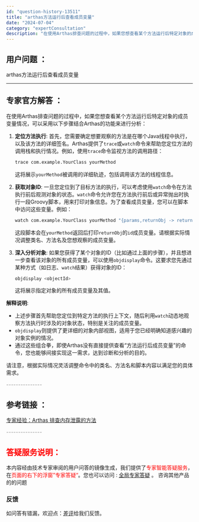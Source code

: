 ```yaml
---
id: "question-history-13511"
title: "arthas方法运行后查看成员变量"
date: "2024-07-04"
category: "expertConsultation"
description: "在使用Arthas排查问题的过程中，如果您想查看某个方法运行后特定对象的成员变量情况，可以采用以下步骤结合Arthas的功能来进行分析：1. **定位方法执行**: 首先，您需要确定想要观察的方法是在哪个Java线程中执行，以及该方法的详细签名。Arthas提供了`trace`或`watch`命令来"
---
```


## 用户问题 ：

arthas方法运行后查看成员变量

---

## 专家官方解答 ：

在使用Arthas排查问题的过程中，如果您想查看某个方法运行后特定对象的成员变量情况，可以采用以下步骤结合Arthas的功能来进行分析：

1. **定位方法执行**: 首先，您需要确定想要观察的方法是在哪个Java线程中执行，以及该方法的详细签名。Arthas提供了`trace`或`watch`命令来帮助您定位方法的调用栈和执行情况。例如，使用`trace`命令监视方法的调用路径：

   ```bash
   trace com.example.YourClass yourMethod
   ```

   这将展示`yourMethod`被调用的详细轨迹，包括调用该方法的线程信息。

2. **获取对象ID**: 一旦您定位到了目标方法的执行，可以考虑使用`watch`命令在方法执行前后观测对象的状态。`watch`命令允许您在方法执行前后或异常抛出时执行一段Groovy脚本，用来打印对象信息。为了查看成员变量，您可以在脚本中访问这些变量。例如：

   ```bash
   watch com.example.YourClass yourMethod "{params,returnObj -> returnObj.id}"
   ```

   这段脚本会在`yourMethod`返回后打印`returnObj`的`id`成员变量。请根据实际情况调整类名、方法名及您想观察的成员变量。

3. **深入分析对象**: 如果您获得了某个对象的ID（比如通过上面的步骤），并且想进一步查看该对象的所有成员变量，可以使用`objdisplay`命令。这要求您先通过某种方式（如日志、`watch`结果）获得对象的ID：
   ```bash
   objdisplay <objectId>
   ```
   这将展示指定对象的所有成员变量及其值。

**解释说明**:

- 上述步骤首先帮助您定位到特定方法的执行上下文，随后利用`watch`动态地观察方法执行时涉及的对象状态，特别是关注的成员变量。
- `objdisplay`则提供了更详细的对象内部视图，适用于您已经明确知道感兴趣的对象实例的情况。
- 通过这些组合拳，即使Arthas没有直接提供查看“方法运行后成员变量”的命令，您也能够间接实现这一需求，达到诊断和分析的目的。

请注意，根据实际情况灵活调整命令中的类名、方法名和脚本内容以满足您的具体需求。

<font color="#949494">---------------</font>

## 参考链接 ：

[专家经验：Arthas 排查内存泄露的方法](./user-question-history12455.md)

<font color="#949494">---------------</font>

## <font color="#FF0000">答疑服务说明：</font>

本内容经由技术专家审阅的用户问答的镜像生成，我们提供了<font color="#FF0000">专家智能答疑服务</font>，在<font color="#FF0000">页面的右下的浮窗”专家答疑“</font>。您也可以访问 : [全局专家答疑](https://answer.opensource.alibaba.com/docs/intro) 。 咨询其他产品的的问题

### 反馈

如问答有错漏，欢迎点：[差评](https://ai.nacos.io/user/feedbackByEnhancerGradePOJOID?enhancerGradePOJOId=16074)给我们反馈。
